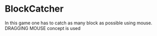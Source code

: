 # BlockCatcher
In this game one has to catch as many block as possible using mouse. DRAGGING MOUSE concept is used
